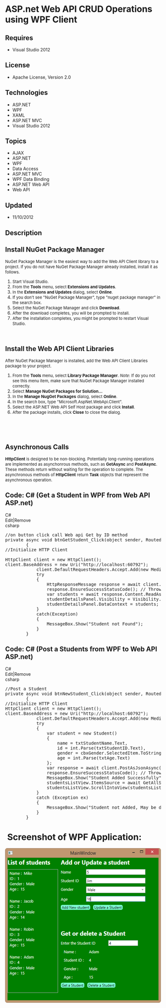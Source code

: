 # ASP.net Web API CRUD Operations using WPF Client
## Requires
- Visual Studio 2012
## License
- Apache License, Version 2.0
## Technologies
- ASP.NET
- WPF
- XAML
- ASP.NET MVC
- Visual Studio 2012
## Topics
- AJAX
- ASP.NET
- WPF
- Data Access
- ASP.NET MVC
- WPF Data Binding
- ASP.NET Web API
- Web API
## Updated
- 11/10/2012
## Description

<h2 id="InstallNuGet">Install NuGet Package Manager</h2>
<p><span style="font-size:small">NuGet Package Manager is the easiest way to add the Web API Client library to a project. If you do not have NuGet Package Manager already installed, install it as follows.</span></p>
<ol>
<li><span style="font-size:small">Start Visual Studio.</span> </li><li><span style="font-size:small">From the&nbsp;<strong>Tools</strong>&nbsp;menu, select&nbsp;<strong>Extensions and Updates</strong>.</span>
</li><li><span style="font-size:small">In the&nbsp;<strong>Extensions and Updates</strong>&nbsp;dialog, select&nbsp;<strong>Online</strong>.</span>
</li><li><span style="font-size:small">If you don't see &quot;NuGet Package Manager&quot;, type &quot;nuget package manager&quot; in the search box.</span>
</li><li><span style="font-size:small">Select the NuGet Package Manager and click&nbsp;<strong>Download</strong>.</span>
</li><li><span style="font-size:small">After the download completes, you will be prompted to install.</span>
</li><li><span style="font-size:small">After the installation completes, you might be prompted to restart Visual Studio.</span>
</li></ol>
<p><img src="-webapi_selfhost03.png?cdn_id=2012-10-31-001" alt=""></p>
<h2 id="InstallClientLib">Install the Web API Client Libraries</h2>
<p><span style="font-size:small">After NuGet Package Manager is installed, add the Web API Client Libraries package to your project.</span></p>
<ol>
<li><span style="font-size:small">From the&nbsp;<strong>Tools</strong>&nbsp;menu, select&nbsp;<strong>Library Package Manager</strong>.&nbsp;<em>Note</em>: If do you not see this menu item, make sure that NuGet Package Manager installed correctly.</span>
</li><li><span style="font-size:small">Select&nbsp;<strong>Manage NuGet Packages for Solution...</strong></span>
</li><li><span style="font-size:small">In the&nbsp;<strong>Manage NugGet Packages</strong>&nbsp;dialog, select&nbsp;<strong>Online</strong>.</span>
</li><li><span style="font-size:small">In the search box, type &quot;Microsoft.AspNet.WebApi.Client&quot;.</span>
</li><li><span style="font-size:small">Select the ASP.NET Web API Self Host package and click&nbsp;<strong>Install</strong>.</span>
</li><li><span style="font-size:small">After the package installs, click&nbsp;<strong>Close</strong>&nbsp;to close the dialog.</span>
</li></ol>
<p><img src="-httpclient09.png?cdn_id=2012-10-31-001" alt=""></p>
<p><em>&nbsp;&nbsp;</em></p>
<h2>Asynchronous Calls</h2>
<p><span style="font-size:small"><strong>HttpClient</strong>&nbsp;is designed to be non-blocking. Potentially long-running operations are implemented as asynchonrous methods, such as&nbsp;<strong>GetAsync</strong>&nbsp;and&nbsp;<strong>PostAsync</strong>. These
 methods return without waiting for the operation to complete.&nbsp;The asynchronous methods of&nbsp;<strong>HttpClient</strong>&nbsp;return&nbsp;<strong>Task</strong>&nbsp;objects that represent the asynchronous operation.</span></p>
<h2>Code: C# (Get a Student in WPF from Web API ASP.net)</h2>
<p></p>
<div class="scriptcode">
<div class="pluginEditHolder" pluginCommand="mceScriptCode">
<div class="title"><span>C#</span></div>
<div class="pluginLinkHolder"><span class="pluginEditHolderLink">Edit</span>|<span class="pluginRemoveHolderLink">Remove</span></div>
<span class="hidden">csharp</span>

<div class="preview">
<pre class="csharp"><span class="cs__com">//on&nbsp;button&nbsp;click&nbsp;call&nbsp;Web&nbsp;api&nbsp;Get&nbsp;by&nbsp;ID&nbsp;method</span>&nbsp;
<span class="cs__keyword">private</span>&nbsp;async&nbsp;<span class="cs__keyword">void</span>&nbsp;btnGetStudent_Click(<span class="cs__keyword">object</span>&nbsp;sender,&nbsp;RoutedEventArgs&nbsp;e)&nbsp;
&nbsp;&nbsp;&nbsp;&nbsp;&nbsp;&nbsp;&nbsp;&nbsp;{&nbsp;
<span class="cs__com">//Initialize&nbsp;HTTP&nbsp;Client</span>&nbsp;
&nbsp;
HttpClient&nbsp;client&nbsp;=&nbsp;<span class="cs__keyword">new</span>&nbsp;HttpClient();&nbsp;
client.BaseAddress&nbsp;=&nbsp;<span class="cs__keyword">new</span>&nbsp;Uri(<span class="cs__string">&quot;http://localhost:60792&quot;</span>);&nbsp;
&nbsp;&nbsp;&nbsp;&nbsp;&nbsp;&nbsp;&nbsp;&nbsp;&nbsp;&nbsp;&nbsp;&nbsp;client.DefaultRequestHeaders.Accept.Add(<span class="cs__keyword">new</span>&nbsp;MediaTypeWithQualityHeaderValue(<span class="cs__string">&quot;application/json&quot;</span>));&nbsp;
&nbsp;&nbsp;&nbsp;&nbsp;&nbsp;&nbsp;&nbsp;&nbsp;&nbsp;&nbsp;&nbsp;&nbsp;<span class="cs__keyword">try</span>&nbsp;
&nbsp;&nbsp;&nbsp;&nbsp;&nbsp;&nbsp;&nbsp;&nbsp;&nbsp;&nbsp;&nbsp;&nbsp;{&nbsp;
&nbsp;&nbsp;&nbsp;&nbsp;&nbsp;&nbsp;&nbsp;&nbsp;&nbsp;&nbsp;&nbsp;&nbsp;&nbsp;&nbsp;&nbsp;&nbsp;HttpResponseMessage&nbsp;response&nbsp;=&nbsp;await&nbsp;client.GetAsync(<span class="cs__string">&quot;/api/student/&quot;</span>&nbsp;&#43;&nbsp;txtID.Text);&nbsp;
&nbsp;&nbsp;&nbsp;&nbsp;&nbsp;&nbsp;&nbsp;&nbsp;&nbsp;&nbsp;&nbsp;&nbsp;&nbsp;&nbsp;&nbsp;&nbsp;response.EnsureSuccessStatusCode();&nbsp;<span class="cs__com">//&nbsp;Throw&nbsp;on&nbsp;error&nbsp;code.</span>&nbsp;
&nbsp;&nbsp;&nbsp;&nbsp;&nbsp;&nbsp;&nbsp;&nbsp;&nbsp;&nbsp;&nbsp;&nbsp;&nbsp;&nbsp;&nbsp;&nbsp;var&nbsp;students&nbsp;=&nbsp;await&nbsp;response.Content.ReadAsAsync&lt;Student&gt;();&nbsp;
&nbsp;&nbsp;&nbsp;&nbsp;&nbsp;&nbsp;&nbsp;&nbsp;&nbsp;&nbsp;&nbsp;&nbsp;&nbsp;&nbsp;&nbsp;&nbsp;studentDetailsPanel.Visibility&nbsp;=&nbsp;Visibility.Visible;&nbsp;
&nbsp;&nbsp;&nbsp;&nbsp;&nbsp;&nbsp;&nbsp;&nbsp;&nbsp;&nbsp;&nbsp;&nbsp;&nbsp;&nbsp;&nbsp;&nbsp;studentDetailsPanel.DataContext&nbsp;=&nbsp;students;&nbsp;
&nbsp;&nbsp;&nbsp;&nbsp;&nbsp;&nbsp;&nbsp;&nbsp;&nbsp;&nbsp;&nbsp;&nbsp;}&nbsp;
&nbsp;&nbsp;&nbsp;&nbsp;&nbsp;&nbsp;&nbsp;&nbsp;&nbsp;&nbsp;&nbsp;&nbsp;<span class="cs__keyword">catch</span>(Exception)&nbsp;
&nbsp;&nbsp;&nbsp;&nbsp;&nbsp;&nbsp;&nbsp;&nbsp;&nbsp;&nbsp;&nbsp;&nbsp;{&nbsp;
&nbsp;&nbsp;&nbsp;&nbsp;&nbsp;&nbsp;&nbsp;&nbsp;&nbsp;&nbsp;&nbsp;&nbsp;&nbsp;&nbsp;&nbsp;&nbsp;MessageBox.Show(<span class="cs__string">&quot;Student&nbsp;not&nbsp;Found&quot;</span>);&nbsp;
&nbsp;&nbsp;&nbsp;&nbsp;&nbsp;&nbsp;&nbsp;&nbsp;&nbsp;&nbsp;&nbsp;&nbsp;}&nbsp;
&nbsp;&nbsp;&nbsp;&nbsp;&nbsp;&nbsp;&nbsp;&nbsp;}</pre>
</div>
</div>
</div>
<p></p>
<h2>Code: C# (Post a Students from WPF to Web API ASP.net)</h2>
<p></p>
<div class="scriptcode">
<div class="pluginEditHolder" pluginCommand="mceScriptCode">
<div class="title"><span>C#</span></div>
<div class="pluginLinkHolder"><span class="pluginEditHolderLink">Edit</span>|<span class="pluginRemoveHolderLink">Remove</span></div>
<span class="hidden">csharp</span>

<div class="preview">
<pre class="csharp"><span class="cs__com">//Post&nbsp;a&nbsp;Student</span>&nbsp;
<span class="cs__keyword">private</span>&nbsp;async&nbsp;<span class="cs__keyword">void</span>&nbsp;btnNewStudent_Click(<span class="cs__keyword">object</span>&nbsp;sender,&nbsp;RoutedEventArgs&nbsp;e)&nbsp;
&nbsp;&nbsp;&nbsp;&nbsp;&nbsp;&nbsp;&nbsp;&nbsp;{&nbsp;
<span class="cs__com">//Initialize&nbsp;HTTP&nbsp;Client</span>&nbsp;
HttpClient&nbsp;client&nbsp;=&nbsp;<span class="cs__keyword">new</span>&nbsp;HttpClient();&nbsp;
client.BaseAddress&nbsp;=&nbsp;<span class="cs__keyword">new</span>&nbsp;Uri(<span class="cs__string">&quot;http://localhost:60792&quot;</span>);&nbsp;
&nbsp;&nbsp;&nbsp;&nbsp;&nbsp;&nbsp;&nbsp;&nbsp;&nbsp;&nbsp;&nbsp;&nbsp;client.DefaultRequestHeaders.Accept.Add(<span class="cs__keyword">new</span>&nbsp;MediaTypeWithQualityHeaderValue(<span class="cs__string">&quot;application/json&quot;</span>));&nbsp;
&nbsp;&nbsp;&nbsp;&nbsp;&nbsp;&nbsp;&nbsp;&nbsp;&nbsp;&nbsp;&nbsp;&nbsp;<span class="cs__keyword">try</span>&nbsp;
&nbsp;&nbsp;&nbsp;&nbsp;&nbsp;&nbsp;&nbsp;&nbsp;&nbsp;&nbsp;&nbsp;&nbsp;{&nbsp;
&nbsp;&nbsp;&nbsp;&nbsp;&nbsp;&nbsp;&nbsp;&nbsp;&nbsp;&nbsp;&nbsp;&nbsp;&nbsp;&nbsp;&nbsp;&nbsp;var&nbsp;student&nbsp;=&nbsp;<span class="cs__keyword">new</span>&nbsp;Student()&nbsp;
&nbsp;&nbsp;&nbsp;&nbsp;&nbsp;&nbsp;&nbsp;&nbsp;&nbsp;&nbsp;&nbsp;&nbsp;&nbsp;&nbsp;&nbsp;&nbsp;{&nbsp;
&nbsp;&nbsp;&nbsp;&nbsp;&nbsp;&nbsp;&nbsp;&nbsp;&nbsp;&nbsp;&nbsp;&nbsp;&nbsp;&nbsp;&nbsp;&nbsp;&nbsp;&nbsp;&nbsp;&nbsp;name&nbsp;=&nbsp;txtStudentName.Text,&nbsp;
&nbsp;&nbsp;&nbsp;&nbsp;&nbsp;&nbsp;&nbsp;&nbsp;&nbsp;&nbsp;&nbsp;&nbsp;&nbsp;&nbsp;&nbsp;&nbsp;&nbsp;&nbsp;&nbsp;&nbsp;id&nbsp;=&nbsp;<span class="cs__keyword">int</span>.Parse(txtStudentID.Text),&nbsp;
&nbsp;&nbsp;&nbsp;&nbsp;&nbsp;&nbsp;&nbsp;&nbsp;&nbsp;&nbsp;&nbsp;&nbsp;&nbsp;&nbsp;&nbsp;&nbsp;&nbsp;&nbsp;&nbsp;&nbsp;gender&nbsp;=&nbsp;cbxGender.SelectedItem.ToString(),&nbsp;
&nbsp;&nbsp;&nbsp;&nbsp;&nbsp;&nbsp;&nbsp;&nbsp;&nbsp;&nbsp;&nbsp;&nbsp;&nbsp;&nbsp;&nbsp;&nbsp;&nbsp;&nbsp;&nbsp;&nbsp;age&nbsp;=&nbsp;<span class="cs__keyword">int</span>.Parse(txtAge.Text)&nbsp;
&nbsp;&nbsp;&nbsp;&nbsp;&nbsp;&nbsp;&nbsp;&nbsp;&nbsp;&nbsp;&nbsp;&nbsp;&nbsp;&nbsp;&nbsp;&nbsp;};&nbsp;
&nbsp;&nbsp;&nbsp;&nbsp;&nbsp;&nbsp;&nbsp;&nbsp;&nbsp;&nbsp;&nbsp;&nbsp;&nbsp;&nbsp;&nbsp;&nbsp;var&nbsp;response&nbsp;=&nbsp;await&nbsp;client.PostAsJsonAsync(<span class="cs__string">&quot;/api/student/&quot;</span>,&nbsp;student);&nbsp;
&nbsp;&nbsp;&nbsp;&nbsp;&nbsp;&nbsp;&nbsp;&nbsp;&nbsp;&nbsp;&nbsp;&nbsp;&nbsp;&nbsp;&nbsp;&nbsp;response.EnsureSuccessStatusCode();&nbsp;<span class="cs__com">//&nbsp;Throw&nbsp;on&nbsp;error&nbsp;code.</span>&nbsp;
&nbsp;&nbsp;&nbsp;&nbsp;&nbsp;&nbsp;&nbsp;&nbsp;&nbsp;&nbsp;&nbsp;&nbsp;&nbsp;&nbsp;&nbsp;&nbsp;MessageBox.Show(<span class="cs__string">&quot;Student&nbsp;Added&nbsp;Successfully&quot;</span>,&nbsp;<span class="cs__string">&quot;Result&quot;</span>,&nbsp;MessageBoxButton.OK,&nbsp;MessageBoxImage.Information);&nbsp;
&nbsp;&nbsp;&nbsp;&nbsp;&nbsp;&nbsp;&nbsp;&nbsp;&nbsp;&nbsp;&nbsp;&nbsp;&nbsp;&nbsp;&nbsp;&nbsp;studentsListView.ItemsSource&nbsp;=&nbsp;await&nbsp;GetAllStudents();&nbsp;
&nbsp;&nbsp;&nbsp;&nbsp;&nbsp;&nbsp;&nbsp;&nbsp;&nbsp;&nbsp;&nbsp;&nbsp;&nbsp;&nbsp;&nbsp;&nbsp;studentsListView.ScrollIntoView(studentsListView.ItemContainerGenerator.Items[studentsListView.Items.Count&nbsp;-&nbsp;<span class="cs__number">1</span>]);&nbsp;
&nbsp;&nbsp;&nbsp;&nbsp;&nbsp;&nbsp;&nbsp;&nbsp;&nbsp;&nbsp;&nbsp;&nbsp;}&nbsp;
&nbsp;&nbsp;&nbsp;&nbsp;&nbsp;&nbsp;&nbsp;&nbsp;&nbsp;&nbsp;&nbsp;&nbsp;<span class="cs__keyword">catch</span>&nbsp;(Exception&nbsp;ex)&nbsp;
&nbsp;&nbsp;&nbsp;&nbsp;&nbsp;&nbsp;&nbsp;&nbsp;&nbsp;&nbsp;&nbsp;&nbsp;{&nbsp;
&nbsp;&nbsp;&nbsp;&nbsp;&nbsp;&nbsp;&nbsp;&nbsp;&nbsp;&nbsp;&nbsp;&nbsp;&nbsp;&nbsp;&nbsp;&nbsp;MessageBox.Show(<span class="cs__string">&quot;Student&nbsp;not&nbsp;Added,&nbsp;May&nbsp;be&nbsp;due&nbsp;to&nbsp;Duplicate&nbsp;ID&quot;</span>);&nbsp;
&nbsp;&nbsp;&nbsp;&nbsp;&nbsp;&nbsp;&nbsp;&nbsp;&nbsp;&nbsp;&nbsp;&nbsp;}&nbsp;
&nbsp;&nbsp;&nbsp;&nbsp;&nbsp;&nbsp;&nbsp;&nbsp;}</pre>
</div>
</div>
</div>
<h1 class="endscriptcode">&nbsp;Screenshot of WPF Application:</h1>
<div class="endscriptcode"></div>
<div class="endscriptcode"><img id="70423" src="70423-output.png" alt="" width="525" height="500"></div>
<p></p>
<p>&nbsp;</p>
<p>&nbsp;</p>
